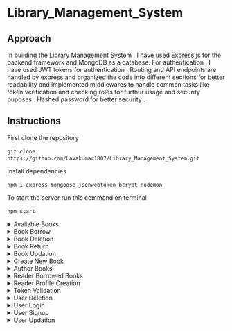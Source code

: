 ﻿# Library_Management_System

## Approach
<p>In building the Library Management System , I have used Express.js for the backend framework and MongoDB as a database. For authentication , I have used JWT tokens for authentication . Routing and API endpoints are handled by express and organized the code into different sections for better readability and  implemented middlewares to handle common tasks like token verification and  checking roles for furthur usage and security puposes . Hashed password for better security .</p>

## Instructions 
<p>First clone the repository

```shell
git clone https://github.com/Lavakumar1807/Library_Management_System.git
```
<p>Install dependencies</p>

```shell
npm i express mongoose jsonwebtoken bcrypt nodemon
```

<p>To start the server run this command on terminal</p>

```shell
npm start
```
<details>
  <summary>Available Books</summary>

  ```shell
  /books
  ```
  
 ![availablebooks.png](https://github.com/Lavakumar1807/Library_Management_System/blob/main/Screenshots/available%20books.png)
</details>

<details>
  <summary>Book Borrow</summary>

  ```shell
  /reader/books/borrow
  ```
  
 ![bookborrow.png](https://github.com/Lavakumar1807/Library_Management_System/blob/main/Screenshots/book%20borrow.png)
</details>

<details>
  <summary>Book Deletion</summary>

  ```shell
  /books/delete/:id
  ```
  
 ![bookdeletion.png](https://github.com/Lavakumar1807/Library_Management_System/blob/main/Screenshots/book%20deletion.png)
</details>

<details>
  <summary>Book Return</summary>

  ```shell
  /reader/books/return
  ```
  
 ![bookreturn.png](https://github.com/Lavakumar1807/Library_Management_System/blob/main/Screenshots/book%20return.png)
</details>

<details>
  <summary>Book Updation</summary>

  ```shell
  /books/update/:id
  ```
  
 ![bookupdate.png](https://github.com/Lavakumar1807/Library_Management_System/blob/main/Screenshots/book%20updation.png)
</details>

<details>
  <summary>Create New Book</summary>

  ```shell
  /books/create
  ```
  
 ![createbook.png](https://github.com/Lavakumar1807/Library_Management_System/blob/main/Screenshots/create%20book.png)
</details>

<details>
  <summary>Author Books</summary>

  ```shell
  /books/author/:id
  ```
  
 ![authorbooks.png](https://github.com/Lavakumar1807/Library_Management_System/blob/main/Screenshots/get%20author%20books.png)
</details>

<details>
  <summary>Reader Borrowed Books</summary>

  ```shell
  /reader/books/:id
  ```
  
 ![readerborrowedbooks.png](https://github.com/Lavakumar1807/Library_Management_System/blob/main/Screenshots/reader%20borrowed%20books.png)
</details>

<details>
  <summary>Reader Profile Creation</summary>

  ```shell
  /reader/profile
  ```
  
 ![readerprofile.png](https://github.com/Lavakumar1807/Library_Management_System/blob/main/Screenshots/reader%20profile%20creation.png)
</details>

<details>
  <summary>Token Validation</summary>

  ```shell
  /users/session/validate
  ```
  
 ![tokenvalidation.png](https://github.com/Lavakumar1807/Library_Management_System/blob/main/Screenshots/token%20validation.png)
</details>

<details>
  <summary>User Deletion</summary>

  ```shell
  /users/delete/:id
  ```
  
 ![userdeletion.png](https://github.com/Lavakumar1807/Library_Management_System/blob/main/Screenshots/user%20deletion.png)
</details>


<details>
  <summary>User Login</summary>

  ```shell
  /users/login
  ```
  
 ![userlogin.png](https://github.com/Lavakumar1807/Library_Management_System/blob/main/Screenshots/user%20login.png)
</details>


<details>
  <summary>User Signup</summary>

  ```shell
  /users/signup
  ```
  
 ![usersignup.png](https://github.com/Lavakumar1807/Library_Management_System/blob/main/Screenshots/user%20signup.png)
</details>


<details>
  <summary>User Updation</summary>

  ```shell
  /users/update/:id
  ```
  
 ![userupdation.png](https://github.com/Lavakumar1807/Library_Management_System/blob/main/Screenshots/user%20updation.png)
</details>
